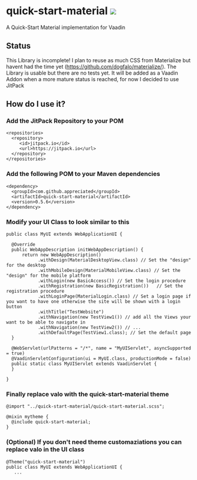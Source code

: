# quick-start-material [![](https://jitpack.io/v/appreciated/quick-start-material.svg)](https://jitpack.io/#appreciated/quick-start-material)
A Quick-Start Material implementation for Vaadin

## Status
This Library is incomplete! 
I plan to reuse as much CSS from Materialize but havent had the time yet (https://github.com/dogfalo/materialize/). 
The Library is usable but there are no tests yet. It will be added as a Vaadin Addon when a more mature status is reached, for now I decided to use JitPack

## How do I use it?

### Add the JitPack Repository to your POM

    <repositories>
      <repository>
         <id>jitpack.io</id>
         <url>https://jitpack.io</url>
      </repository>
    </repositories>

### Add the following POM to your Maven dependencies
  
    <dependency>
      <groupId>com.github.appreciated</groupId>
      <artifactId>quick-start-material</artifactId>
      <version>0.5.6</version>
    </dependency>
  
### Modify your UI Class to look similar to this
  
    public class MyUI extends WebApplicationUI {

      @Override
      public WebAppDescription initWebAppDescription() {
          return new WebAppDescription()
                .withDesign(MaterialDesktopView.class) // Set the "design" for the desktop
                .withMobileDesign(MaterialMobileView.class) // Set the "design" for the mobile platform
                .withLogin(new BasicAccess()) // Set the login procedure
                .withRegistration(new BasicRegistration())   // Set the registration procedure
                .withLoginPage(MaterialLogin.class) // Set a login page if you want to have one otherwise the site will be shown with a login button
                .withTitle("TestWebsite")
                .withNavigation(new TestView1()) // add all the Views your want to be able to navigate in
                .withNavigation(new TestView2()) // ...
                .withDefaultPage(TestView1.class); // Set the default page
      }

      @WebServlet(urlPatterns = "/*", name = "MyUIServlet", asyncSupported = true)
      @VaadinServletConfiguration(ui = MyUI.class, productionMode = false)
      public static class MyUIServlet extends VaadinServlet {
      }
      
    }

### Finally replace valo with the quick-start-material theme 
  
    @import "../quick-start-material/quick-start-material.scss";

    @mixin mytheme {
      @include quick-start-material;
    }

  
### (Optional) If you don't need theme customaziations you can replace valo in the UI class

    @Theme("quick-start-material")
    public class MyUI extends WebApplicationUI {
       ...
